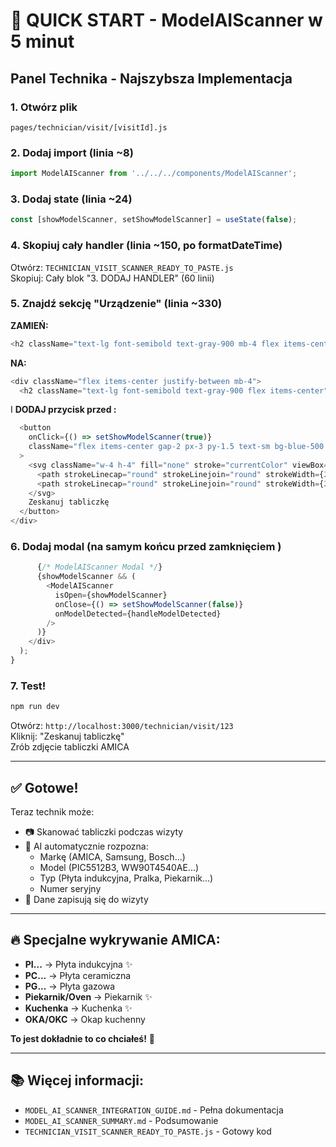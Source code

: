 # 🚀 QUICK START - ModelAIScanner w 5 minut

## Panel Technika - Najszybsza Implementacja

### 1. Otwórz plik
```
pages/technician/visit/[visitId].js
```

### 2. Dodaj import (linia ~8)
```javascript
import ModelAIScanner from '../../../components/ModelAIScanner';
```

### 3. Dodaj state (linia ~24)
```javascript
const [showModelScanner, setShowModelScanner] = useState(false);
```

### 4. Skopiuj cały handler (linia ~150, po formatDateTime)
Otwórz: `TECHNICIAN_VISIT_SCANNER_READY_TO_PASTE.js`  
Skopiuj: Cały blok "3. DODAJ HANDLER" (60 linii)

### 5. Znajdź sekcję "Urządzenie" (linia ~330)
**ZAMIEŃ:**
```javascript
<h2 className="text-lg font-semibold text-gray-900 mb-4 flex items-center">
```

**NA:**
```javascript
<div className="flex items-center justify-between mb-4">
  <h2 className="text-lg font-semibold text-gray-900 flex items-center">
```

I **DODAJ przycisk przed </div>:**
```javascript
  <button
    onClick={() => setShowModelScanner(true)}
    className="flex items-center gap-2 px-3 py-1.5 text-sm bg-blue-500 text-white rounded-lg hover:bg-blue-600 transition-colors shadow-sm"
  >
    <svg className="w-4 h-4" fill="none" stroke="currentColor" viewBox="0 0 24 24">
      <path strokeLinecap="round" strokeLinejoin="round" strokeWidth={2} d="M3 9a2 2 0 012-2h.93a2 2 0 001.664-.89l.812-1.22A2 2 0 0110.07 4h3.86a2 2 0 011.664.89l.812 1.22A2 2 0 0018.07 7H19a2 2 0 012 2v9a2 2 0 01-2 2H5a2 2 0 01-2-2V9z" />
      <path strokeLinecap="round" strokeLinejoin="round" strokeWidth={2} d="M15 13a3 3 0 11-6 0 3 3 0 016 0z" />
    </svg>
    Zeskanuj tabliczkę
  </button>
</div>
```

### 6. Dodaj modal (na samym końcu przed zamknięciem </div>)
```javascript
      {/* ModelAIScanner Modal */}
      {showModelScanner && (
        <ModelAIScanner
          isOpen={showModelScanner}
          onClose={() => setShowModelScanner(false)}
          onModelDetected={handleModelDetected}
        />
      )}
    </div>
  );
}
```

### 7. Test!
```bash
npm run dev
```

Otwórz: `http://localhost:3000/technician/visit/123`  
Kliknij: "Zeskanuj tabliczkę"  
Zrób zdjęcie tabliczki AMICA

---

## ✅ Gotowe!

Teraz technik może:
- 📷 Skanować tabliczki podczas wizyty
- 🤖 AI automatycznie rozpozna:
  - Markę (AMICA, Samsung, Bosch...)
  - Model (PIC5512B3, WW90T4540AE...)
  - Typ (Płyta indukcyjna, Pralka, Piekarnik...)
  - Numer seryjny
- 💾 Dane zapisują się do wizyty

---

## 🔥 Specjalne wykrywanie AMICA:

- **PI...** → Płyta indukcyjna ✨
- **PC...** → Płyta ceramiczna
- **PG...** → Płyta gazowa
- **Piekarnik/Oven** → Piekarnik ✨
- **Kuchenka** → Kuchenka ✨
- **OKA/OKC** → Okap kuchenny

**To jest dokładnie to co chciałeś!** 🎉

---

## 📚 Więcej informacji:
- `MODEL_AI_SCANNER_INTEGRATION_GUIDE.md` - Pełna dokumentacja
- `MODEL_AI_SCANNER_SUMMARY.md` - Podsumowanie
- `TECHNICIAN_VISIT_SCANNER_READY_TO_PASTE.js` - Gotowy kod
